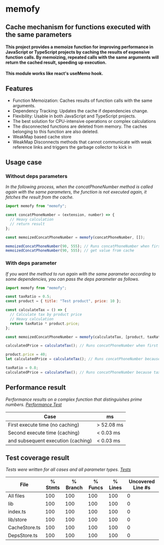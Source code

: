 # memofy

## Cache mechanism for functions executed with the same parameters

#### This project provides a memoize function for improving performance in JavaScript or TypeScript projects by caching the results of expensive function calls. By memoizing, repeated calls with the same arguments will return the cached result, speeding up execution.

**This module works like react's useMemo hook.**

## Features

- Function Memoization: Caches results of function calls with the same arguments.
- Dependency Tracking: Updates the cache if dependencies change.
- Flexibility: Usable in both JavaScript and TypeScript projects.
- The best solution for CPU-intensive operations or complex calculations
- The disconnected functions are deleted from memory. The caches belonging to this function are also deleted.
- WeakMap based cache store
- WeakMap Disconnects methods that cannot communicate with weak reference links and triggers the garbage collector to kick in

## Usage case

### Without deps parameters

_In the following process, when the concatPhoneNumber method is called again with the same parameters, the function is not executed again, it fetches the result from the cache._

```js
import memofy from "memofy";

const concatPhoneNumber = (extension, number) => {
  // Heavy calculation
  // return result
};

const memoizedConcatPhoneNumber = memofy(concatPhoneNumber, []);

memoizedConcatPhoneNumber(90, 555); // Runs concatPhoneNumber when first run
memoizedConcatPhoneNumber(90, 555); // get value from cache
```

### With deps parameter

_If you want the method to run again with the same parameter according to some dependencies, you can pass the deps parameter as follows._

```js
import memofy from "memofy";

const taxRatio = 0.5;
const product = { title: "Test product", price: 10 };

const calculateTax = () => {
  // Calculate tax by product price
  // Heavy calculation
  return taxRatio * product.price;
};

const memoizedConcatPhoneNumber = memofy(calculateTax, [product, taxRatio]);

calculatedPrice = calculateTax(); // Runs concatPhoneNumber when first run

product.price = 40;
let calculatedPrice = calculateTax(); // Runs concatPhoneNumber because product dep changed

taxRatio = 0.8;
calculatedPrice = calculateTax(); // Runs concatPhoneNumber because taxRatio changed
```

## Performance result

_Performance results on a complex function that distinguishes prime numbers. [Performance Test](https://github.com/ahmetilhn/memofy/blob/master/__tests__/performance.test.ts)_

| Case                               | ms         |
| ---------------------------------- | ---------- |
| First execute time (no caching)    | > 52.08 ms |
| Second execute time (caching)      | < 0.03 ms  |
| and subsequent execution (caching) | < 0.03 ms  |

## Test coverage result

_Tests were written for all cases and all parameter types. [Tests](https://github.com/ahmetilhn/memofy/tree/master/__tests__)_

| File          | % Stmts | % Branch | % Funcs | % Lines | Uncovered Line #s |
| ------------- | ------- | -------- | ------- | ------- | ----------------- |
| All files     | 100     | 100      | 100     | 100     | 0                 |
| lib           | 100     | 100      | 100     | 100     | 0                 |
| index.ts      | 100     | 100      | 100     | 100     | 0                 |
| lib/store     | 100     | 100      | 100     | 100     | 0                 |
| CacheStore.ts | 100     | 100      | 100     | 100     | 0                 |
| DepsStore.ts  | 100     | 100      | 100     | 100     | 0                 |
